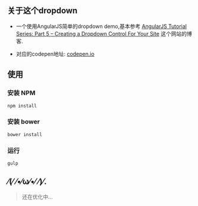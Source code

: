 ## 关于这个dropdown    

- 一个使用AngularJS简单的dropdown demo,基本参考 [AngularJS Tutorial Series: Part 5 – Creating a Dropdown Control For Your Site](https://www.codementor.io/angularjs/tutorial/create-dropdown-control) 这个网站的博客.

- 对应的codepen地址: [codepen.io](http://codepen.io/magicgua/pen/bZjyyV)


## 使用
### 安装 NPM
```
npm install
```
### 安装 bower
```
bower install
```
### 运行
```
gulp
```

##   ⁄(⁄ ⁄•⁄ω⁄•⁄ ⁄)⁄. 


> 还在优化中...